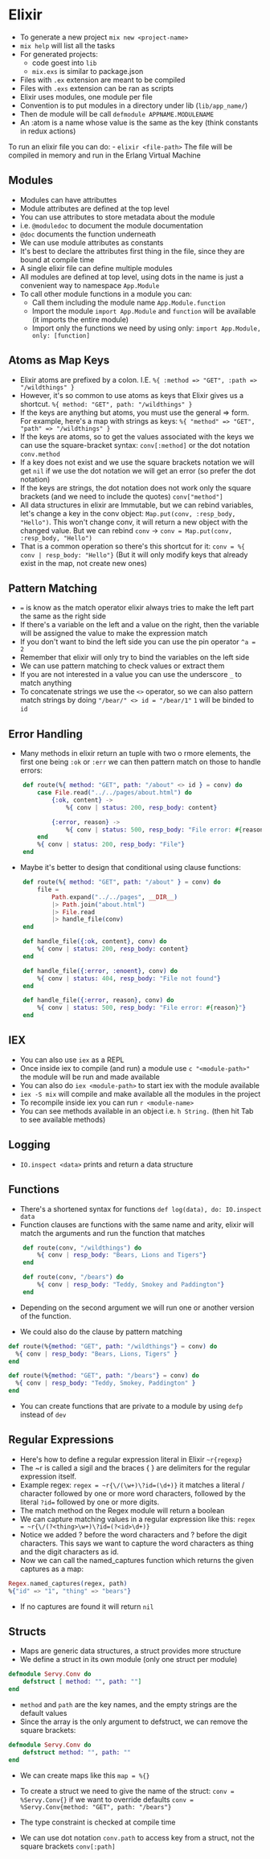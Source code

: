 # Elixir

- To generate a new project `mix new <project-name>`
- `mix help` will list all the tasks
- For generated projects:
    - code goest into `lib` 
    - `mix.exs` is similar to package.json
- Files with `.ex` extension are meant to be compiled
- Files with `.exs` extension can be ran as scripts
- Elixir uses modules, one module per file
- Convention is to put modules in a directory under lib (`lib/app_name/`)
- Then de module will be call `defmodule APPNAME.MODULENAME`
- An :atom is a name whose value is the same as the key (think constants in redux actions)

To run an elixir file you can do:
    - `elixir <file-path>`
The file will be compiled in memory and run in the Erlang Virtual Machine

## Modules
- Modules can have attributtes
- Module attributes are defined at the top level
- You can use attributes to store metadata about the module
- i.e. `@moduledoc` to document the module documentation
- `@doc` documents the function underneath
- We can use module attributes as constants
- It's best to declare the attributes first thing in the file, since they are bound at compile time
- A single elixir file can define multiple modules
- All modules are defined at top level, using dots in the name is just a convenient way to namespace `App.Module`
- To call other module functions in a module you can:
    - Call them including the module name `App.Module.function`
    - Import the module `import App.Module` and `function` will be available (it imports the entire module)
    - Import only the functions we need by using only: `import App.Module, only: [function]`


## Atoms as Map Keys
- Elixir atoms are prefixed by a colon. I.E.
 `%{ :method => "GET", :path => "/wildthings" }`
- However, it's so common to use atoms as keys that Elixir gives us a shortcut. `%{ method: "GET", path: "/wildthings" }`
- If the keys are anything but atoms, you must use the general => form. For example, here's a map with strings as keys: `%{ "method" => "GET", "path" => "/wildthings" }`
- If the keys are atoms, so to get the values associated with the keys we can use the square-bracket syntax: `conv[:method]` or the dot notation `conv.method`
- If a key does not exist and we use the square brackets notation we will get `nil` if we use the dot notation we will get an error (so prefer the dot notation)
- If the keys are strings, the dot notation does not work only the square brackets (and we need to include the quotes) `conv["method"]`
- All data structures in elixir are Immutable, but we can rebind variables, let's change a key in the conv object: `Map.put(conv, :resp_body, "Hello")`. This won't change conv, it will return a new object with the changed value. But we can rebind `conv` -> `conv = Map.put(conv, :resp_body, "Hello")` 
- That is a common operation so there's this shortcut for it: `conv = %{ conv | resp_body: "Hello"}` (But it will only modify keys that already exist in the map, not create new ones)


## Pattern Matching
- `=` is know as the match operator elixir always tries to make the left part the same as the right side
- If there's a variable on the left and a value on the right, then the variable will be assigned the value to make the expression match
- If you don't want to bind the left side you can use the pin operator `^a = 2`
- Remember that elixir will only try to bind the variables on the left side
- We can use pattern matching to check values or extract them 
- If you are not interested in a value you can use the underscore `_` to match anything 
- To concatenate strings we use the `<>` operator, so we can also pattern match strings by doing `"/bear/" <> id = "/bear/1"` `1` will be binded to `id`

## Error Handling
- Many methods in elixir return an tuple with two o rmore elements, the first one being `:ok` or `:err` we can then pattern match on those to handle errors:
```elixir
    def route(%{ method: "GET", path: "/about" <> id } = conv) do
        case File.read("../../pages/about.html") do
            {:ok, content} ->
                %{ conv | status: 200, resp_body: content} 

            {:error, reason} ->
                %{ conv | status: 500, resp_body: "File error: #{reason}"} 
        end
        %{ conv | status: 200, resp_body: "File"}
    end
```

- Maybe it's better to design that conditional using clause functions:
```elixir
    def route(%{ method: "GET", path: "/about" } = conv) do
        file =
            Path.expand("../../pages", __DIR__)
            |> Path.join("about.html")
            |> File.read
            |> handle_file(conv)
    end

    def handle_file({:ok, content}, conv) do
        %{ conv | status: 200, resp_body: content} 
    end

    def handle_file({:error, :enoent}, conv) do
        %{ conv | status: 404, resp_body: "File not found"} 
    end

    def handle_file({:error, reason}, conv) do
        %{ conv | status: 500, resp_body: "File error: #{reason}"} 
    end
```

## IEX
- You can also use `iex` as a REPL
- Once inside iex to compile (and run) a module use `c "<module-path>"` the module will be run and made available
- You can also do `iex <module-path>` to start iex with the module available
- `iex -S mix` will compile and make available all the modules in the project
- To recompile inside iex you can run `r <module-name>`
- You can see methods available in an object i.e. `h String.` (then hit Tab to see available methods)

## Logging
- `IO.inspect <data>` prints and return a data structure

## Functions
- There's a shortened syntax for functions `def log(data), do: IO.inspect data`
- Function clauses are functions with the same name and arity, elixir will match the arguments and run the function that matches

```elixir
    def route(conv, "/wildthings") do
        %{ conv | resp_body: "Bears, Lions and Tigers"}
    end

    def route(conv, "/bears") do
        %{ conv | resp_body: "Teddy, Smokey and Paddington"}
    end
```

- Depending on the second argument we will run one or another version of the function.

- We could also do the clause by pattern matching
```elixir
def route(%{method: "GET", path: "/wildthings"} = conv) do
  %{ conv | resp_body: "Bears, Lions, Tigers" }
end

def route(%{method: "GET", path: "/bears"} = conv) do
  %{ conv | resp_body: "Teddy, Smokey, Paddington" }
end
```

- You can create functions that are private to a module by using `defp` instead of `dev`

## Regular Expressions
- Here's how to define a regular expression literal in Elixir `~r{regexp}`
- The ~r is called a sigil and the braces { } are delimiters for the regular expression itself.
- Example regex: `regex = ~r{\/(\w+)\?id=(\d+)}` it matches a literal / character followed by one or more word characters, followed by the literal `?id=` followed by one or more digits.
- The match method on the Regex module will return a boolean
- We can capture matching values in a regular expression like this: `regex = ~r{\/(?<thing>\w+)\?id=(?<id>\d+)}`
- Notice we added ?<thing> before the word characters and ?<id> before the digit characters. This says we want to capture the word characters as thing and the digit characters as id.
- Now we can call the named_captures function which returns the given captures as a map: 
```elixir
Regex.named_captures(regex, path)
%{"id" => "1", "thing" => "bears"}
```
- If no captures are found it will return `nil`

## Structs
- Maps are generic data structures, a struct provides more structure
- We define a struct in its own module (only one struct per module)
```elixir
defmodule Servy.Conv do
    defstruct [ method: "", path: ""]
end
```

- `method` and `path` are the key names, and the empty strings are the default values
- Since the array is the only argument to defstruct, we can remove the square brackets:
```elixir
defmodule Servy.Conv do
    defstruct method: "", path: ""
end
```
- We can create maps like this `map = %{}`

- To create a struct we need to give the name of the struct:
`conv = %Servy.Conv{}` if we want to override defaults `conv = %Servy.Conv{method: "GET", path: "/bears"}`
- The type constraint is checked at compile time
- We can use dot notation `conv.path` to access key from a struct, not the square brackets `conv[:path]`
